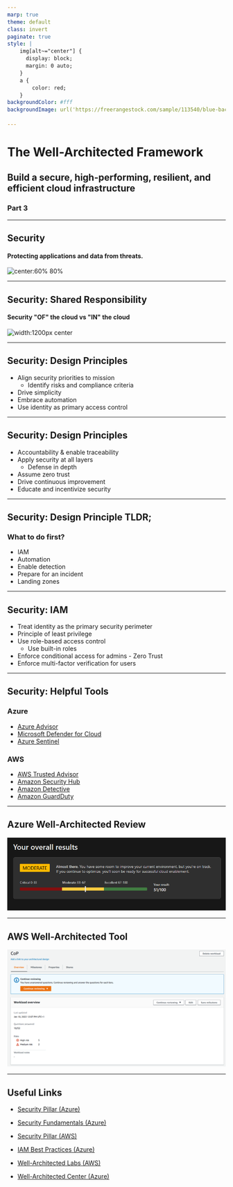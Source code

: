 ```yaml
---
marp: true
theme: default
class: invert
paginate: true
style: |
    img[alt~="center"] {
      display: block;
      margin: 0 auto;
    }
    a {
        color: red;
    }
backgroundColor: #fff
backgroundImage: url('https://freerangestock.com/sample/113540/blue-background.jpg')

---
```

<!-- _class: lead invert -->
# The Well-Architected Framework
## Build a secure, high-performing, resilient, and efficient cloud infrastructure
### Part 3

---

## Security

#### Protecting applications and data from threats.

![center:60% 80%](https://wellarchitectedlabs.com/Security/images/aws_security_areas.png)

---

## Security: Shared Responsibility

#### Security "OF" the cloud vs "IN" the cloud

![width:1200px center](https://www.infusedinnovations.com/wp-content/uploads/bulkimageupload/media_library_export-infused_innovations-2021_05_12_20_49_37/Shared-Responsibility.png)


---

## Security: Design Principles
- Align security priorities to mission
    - Identify risks and compliance criteria
- Drive simplicity
- Embrace automation
- Use identity as primary access control

---

## Security: Design Principles
- Accountability & enable traceability
- Apply security at all layers
    - Defense in depth
- Assume zero trust
- Drive continuous improvement
- Educate and incentivize security

---

## Security: Design Principle TLDR;
### What to do first?

- IAM
- Automation
- Enable detection
- Prepare for an incident
- Landing zones

---

## Security: IAM

- Treat identity as the primary security perimeter
- Principle of least privilege
- Use role-based access control
    - Use built-in roles
- Enforce conditional access for admins - Zero Trust
- Enforce multi-factor verification for users

--- 
## Security: Helpful Tools
### Azure
- [Azure Advisor](https://azure.microsoft.com/de-de/services/advisor/#overview)
- [Microsoft Defender for Cloud](https://azure.microsoft.com/de-de/services/defender-for-cloud/#overview)
- [Azure Sentinel](https://azure.microsoft.com/de-de/services/microsoft-sentinel/#overview)

### AWS
- [AWS Trusted Advisor](https://aws.amazon.com/premiumsupport/technology/trusted-advisor/)
- [Amazon Security Hub](https://docs.aws.amazon.com/securityhub/?id=docs_gateway)
- [Amazon Detective](https://docs.aws.amazon.com/detective/?id=docs_gateway)
- [Amazon GuardDuty](https://docs.aws.amazon.com/guardduty/?id=docs_gateway)

--- 
## Azure Well-Architected Review

![width:1000px center](assets/azurewellarchitectedreview.png)

---
## AWS Well-Architected Tool

![width:1000px center](assets/awswellarchitectedreview.png)

---

## Useful Links

- [Security Pillar (Azure)](https://docs.microsoft.com/en-us/azure/architecture/framework/security/overview)

- [Security Fundamentals (Azure)](https://docs.microsoft.com/en-us/azure/security/fundamentals/)

- [Security Pillar (AWS)](https://docs.aws.amazon.com/wellarchitected/latest/security-pillar/welcome.html)

- [IAM Best Practices (Azure)](https://docs.microsoft.com/en-us/azure/security/fundamentals/identity-management-best-practices?bc=%2fazure%2farchitecture%2fbread%2ftoc.json&toc=%2fazure%2farchitecture%2ftoc.json)

- [Well-Architected Labs (AWS)](https://wellarchitectedlabs.com/)

- [Well-Architected Center (Azure)](https://docs.microsoft.com/en-us/azure/architecture/browse/)
